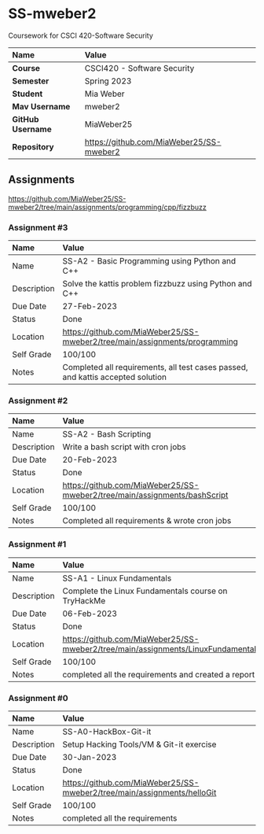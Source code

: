 # SS-mweber2
Coursework for CSCI 420-Software Security 

| Name | Value |
|:---|:---|
| **Course** | CSCI420 - Software Security |
| **Semester** | Spring 2023 |
| **Student** | Mia Weber |
| **Mav Username**            | mweber2 |
| **GitHub Username**         | MiaWeber25 |
| **Repository**          | https://github.com/MiaWeber25/SS-mweber2 |

## Assignments
https://github.com/MiaWeber25/SS-mweber2/tree/main/assignments/programming/cpp/fizzbuzz
### Assignment #3

| Name | Value |
| :--- | :--- |
| Name | SS-A2 - Basic Programming using Python and C++ |
| Description | Solve the kattis problem fizzbuzz using Python and C++ |
| Due Date | 27-Feb-2023 |
| Status | Done |
| Location | https://github.com/MiaWeber25/SS-mweber2/tree/main/assignments/programming |
| Self Grade | 100/100 |
| Notes | Completed all requirements, all test cases passed, and kattis accepted solution |

### Assignment #2

| Name | Value |
| :--- | :--- |
| Name | SS-A2 - Bash Scripting |
| Description | Write a bash script with cron jobs |
| Due Date | 20-Feb-2023 |
| Status | Done |
| Location | https://github.com/MiaWeber25/SS-mweber2/tree/main/assignments/bashScript |
| Self Grade | 100/100 |
| Notes | Completed all requirements & wrote cron jobs |

### Assignment #1

| Name | Value |
| :--- | :--- |
| Name | SS-A1 - Linux Fundamentals |
| Description | Complete the Linux Fundamentals course on TryHackMe |
| Due Date | 06-Feb-2023 |
| Status | Done |
| Location | https://github.com/MiaWeber25/SS-mweber2/tree/main/assignments/LinuxFundamentals |
| Self Grade | 100/100 |
| Notes | completed all the requirements and created a report |

### Assignment #0

| Name | Value |
| :--- | :--- |
| Name | SS-A0-HackBox-Git-it |
| Description | Setup Hacking Tools/VM & Git-it exercise |
| Due Date | 30-Jan-2023 |
| Status | Done |
| Location | https://github.com/MiaWeber25/SS-mweber2/tree/main/assignments/helloGit |
| Self Grade | 100/100 |
| Notes | completed all the requirements |


